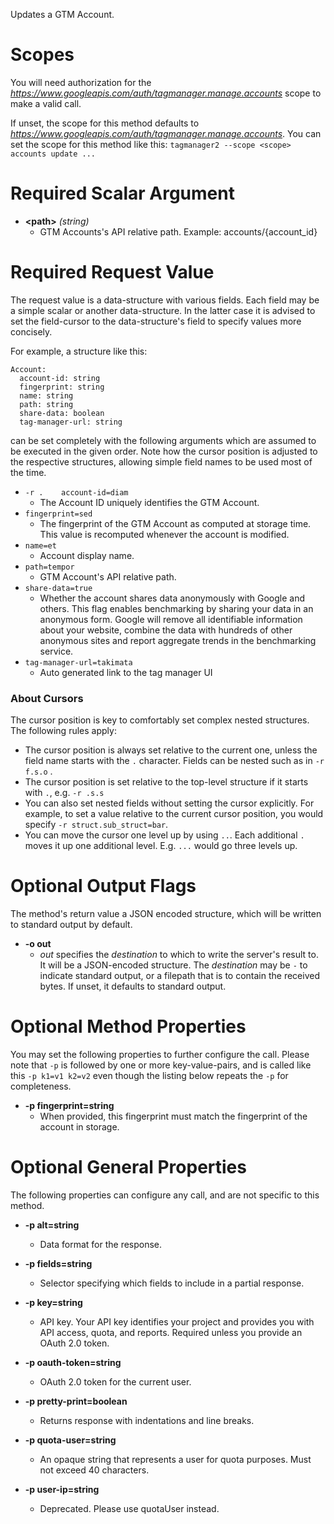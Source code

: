 Updates a GTM Account.
# Scopes

You will need authorization for the *https://www.googleapis.com/auth/tagmanager.manage.accounts* scope to make a valid call.

If unset, the scope for this method defaults to *https://www.googleapis.com/auth/tagmanager.manage.accounts*.
You can set the scope for this method like this: `tagmanager2 --scope <scope> accounts update ...`
# Required Scalar Argument
* **&lt;path&gt;** *(string)*
    - GTM Accounts&#39;s API relative path. Example: accounts/{account_id}
# Required Request Value

The request value is a data-structure with various fields. Each field may be a simple scalar or another data-structure.
In the latter case it is advised to set the field-cursor to the data-structure's field to specify values more concisely.

For example, a structure like this:
```
Account:
  account-id: string
  fingerprint: string
  name: string
  path: string
  share-data: boolean
  tag-manager-url: string

```

can be set completely with the following arguments which are assumed to be executed in the given order. Note how the cursor position is adjusted to the respective structures, allowing simple field names to be used most of the time.

* `-r .    account-id=diam`
    - The Account ID uniquely identifies the GTM Account.
* `fingerprint=sed`
    - The fingerprint of the GTM Account as computed at storage time. This value is recomputed whenever the account is modified.
* `name=et`
    - Account display name.
* `path=tempor`
    - GTM Account&#39;s API relative path.
* `share-data=true`
    - Whether the account shares data anonymously with Google and others. This flag enables benchmarking by sharing your data in an anonymous form. Google will remove all identifiable information about your website, combine the data with hundreds of other anonymous sites and report aggregate trends in the benchmarking service.
* `tag-manager-url=takimata`
    - Auto generated link to the tag manager UI


### About Cursors

The cursor position is key to comfortably set complex nested structures. The following rules apply:

* The cursor position is always set relative to the current one, unless the field name starts with the `.` character. Fields can be nested such as in `-r f.s.o` .
* The cursor position is set relative to the top-level structure if it starts with `.`, e.g. `-r .s.s`
* You can also set nested fields without setting the cursor explicitly. For example, to set a value relative to the current cursor position, you would specify `-r struct.sub_struct=bar`.
* You can move the cursor one level up by using `..`. Each additional `.` moves it up one additional level. E.g. `...` would go three levels up.


# Optional Output Flags

The method's return value a JSON encoded structure, which will be written to standard output by default.

* **-o out**
    - *out* specifies the *destination* to which to write the server's result to.
      It will be a JSON-encoded structure.
      The *destination* may be `-` to indicate standard output, or a filepath that is to contain the received bytes.
      If unset, it defaults to standard output.
# Optional Method Properties

You may set the following properties to further configure the call. Please note that `-p` is followed by one 
or more key-value-pairs, and is called like this `-p k1=v1 k2=v2` even though the listing below repeats the
`-p` for completeness.

* **-p fingerprint=string**
    - When provided, this fingerprint must match the fingerprint of the account in storage.

# Optional General Properties

The following properties can configure any call, and are not specific to this method.

* **-p alt=string**
    - Data format for the response.

* **-p fields=string**
    - Selector specifying which fields to include in a partial response.

* **-p key=string**
    - API key. Your API key identifies your project and provides you with API access, quota, and reports. Required unless you provide an OAuth 2.0 token.

* **-p oauth-token=string**
    - OAuth 2.0 token for the current user.

* **-p pretty-print=boolean**
    - Returns response with indentations and line breaks.

* **-p quota-user=string**
    - An opaque string that represents a user for quota purposes. Must not exceed 40 characters.

* **-p user-ip=string**
    - Deprecated. Please use quotaUser instead.
